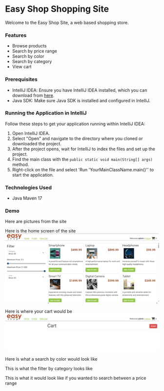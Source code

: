 # Easy Shop Shopping Site

Welcome to the Easy Shop Site, a web based shopping store.

### Features
- Browse products
- Search by price range
- Search by color
- Search by category
- View cart

### Prerequisites

- IntelliJ IDEA: Ensure you have IntelliJ IDEA installed, which you can download from [here](https://www.jetbrains.com/idea/download/).
- Java SDK: Make sure Java SDK is installed and configured in IntelliJ.

### Running the Application in IntelliJ

Follow these steps to get your application running within IntelliJ IDEA:

1. Open IntelliJ IDEA.
2. Select "Open" and navigate to the directory where you cloned or downloaded the project.
3. After the project opens, wait for IntelliJ to index the files and set up the project.
4. Find the main class with the `public static void main(String[] args)` method.
5. Right-click on the file and select 'Run 'YourMainClassName.main()'' to start the application.

### Technologies Used

- Java Maven 17

### Demo

Here are pictures from the site 

Here is the home screen of the site
![homescreen.png](homescreen.png)

Here is where your cart would be
![cart.png](cart.png)

Here is what a search by color would look like

This is what the filter by category looks like

This is what it would look like if you wanted to search between a price range